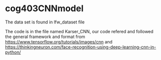 # cog403CNNmodel
The data set is found in lfw_dataset file

The code is in the file named Karser_CNN, our code refered and followed the general framework and format from https://www.tensorflow.org/tutorials/images/cnn and https://thinkingneuron.com/face-recognition-using-deep-learning-cnn-in-python/
